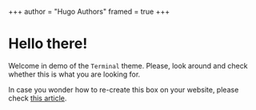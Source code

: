 +++
author = "Hugo Authors"
framed = true
+++

# Hello there!

Welcome in demo of the `Terminal` theme. Please, look around and check whether this is what you are looking for.

In case you wonder how to re-create this box on your website, please check [this article](/framed-box).
